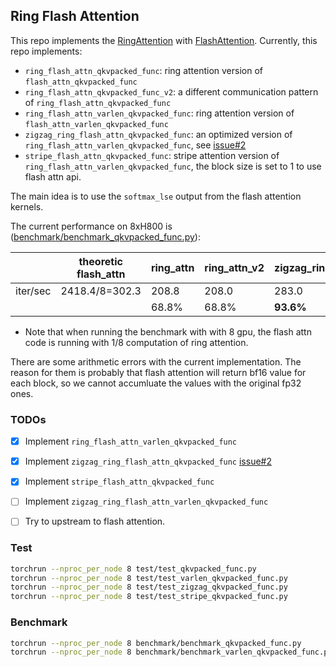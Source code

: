 ## Ring Flash Attention

This repo implements the [RingAttention](https://github.com/lhao499/RingAttention) with [FlashAttention](https://github.com/Dao-AILab/flash-attention). Currently, this repo implements:

- `ring_flash_attn_qkvpacked_func`: ring attention version of `flash_attn_qkvpacked_func`
- `ring_flash_attn_qkvpacked_func_v2`: a different communication pattern of  `ring_flash_attn_qkvpacked_func`
- `ring_flash_attn_varlen_qkvpacked_func`: ring attention version of `flash_attn_varlen_qkvpacked_func`
- `zigzag_ring_flash_attn_qkvpacked_func`: an optimized version of `ring_flash_attn_varlen_qkvpacked_func`, see [issue#2](https://github.com/zhuzilin/ring-flash-attention/issues/2)
- `stripe_flash_attn_qkvpacked_func`: stripe attention version of `ring_flash_attn_varlen_qkvpacked_func`, the block size is set to 1 to use flash attn api.

The main idea is to use the `softmax_lse` output from the flash attention kernels.

The current performance on 8xH800 is ([benchmark/benchmark_qkvpacked_func.py](benchmark/benchmark_qkvpacked_func.py)):

|          | theoretic flash_attn | ring_attn | ring_attn_v2 | zigzag_ring | stripe_attn |
| -------- | -------------------- | --------- | ------------ | ----------- | ----------- |
| iter/sec | 2418.4/8=302.3       | 208.8     | 208.0        | 283.0       | 259.6       |
|          |                      | 68.8%     | 68.8%        | **93.6%**   | 85.9%       |

- Note that when running the benchmark with with 8 gpu, the flash attn code is running with 1/8 computation of ring attention.

There are some arithmetic errors with the current implementation. The reason for them is probably that flash attention will return bf16 value for each block, so we cannot accumluate the values with the original fp32 ones.

### TODOs

- [x] Implement `ring_flash_attn_varlen_qkvpacked_func`
- [x] Implement `zigzag_ring_flash_attn_qkvpacked_func` [issue#2](https://github.com/zhuzilin/ring-flash-attention/issues/2)

- [x] Implement `stripe_flash_attn_qkvpacked_func`

- [ ] Implement `zigzag_ring_flash_attn_varlen_qkvpacked_func`
- [ ] Try to upstream to flash attention.

### Test

```bash
torchrun --nproc_per_node 8 test/test_qkvpacked_func.py
torchrun --nproc_per_node 8 test/test_varlen_qkvpacked_func.py
torchrun --nproc_per_node 8 test/test_zigzag_qkvpacked_func.py
torchrun --nproc_per_node 8 test/test_stripe_qkvpacked_func.py
```

### Benchmark

```bash
torchrun --nproc_per_node 8 benchmark/benchmark_qkvpacked_func.py
torchrun --nproc_per_node 8 benchmark/benchmark_varlen_qkvpacked_func.py
```

